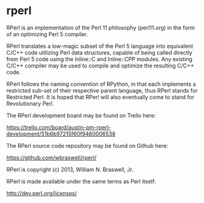rperl
=====

RPerl is an implementation of the Perl 11 philosophy (perl11.org) in the form of an optimizing Perl 5 compiler.

RPerl translates a low-magic subset of the Perl 5 language into equivalent C/C++ code utilizing Perl data structures, capable of being called directly from Perl 5 code using the Inline::C and Inline::CPP modules.  Any existing C/C++ compiler may be used to compile and optimize the resulting C/C++ code.

RPerl follows the naming convention of RPython, in that each implements a restricted sub-set of their respective parent language, thus RPerl stands for Restricted Perl.  It is hoped that RPerl will also eventually come to stand for Revolutionary Perl. 

The RPerl development board may be found on Trello here:

https://trello.com/board/austin-pm-rperl-development/51b6b97215f60f9460006538

The RPerl source code repository may be found on Github here:

https://github.com/wbraswell/rperl/

RPerl is copyright (c) 2013, William N. Braswell, Jr.

RPerl is made available under the same terms as Perl itself:

http://dev.perl.org/licenses/
